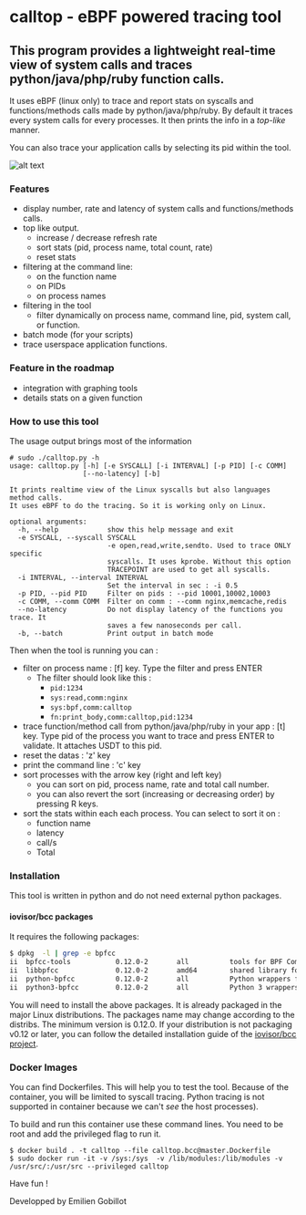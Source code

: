 # calltop - eBPF powered tracing tool
## This program provides a lightweight real-time view of **system calls** and traces **python/java/php/ruby function calls**.

It uses eBPF (linux only) to trace and report stats on syscalls and functions/methods calls made by python/java/php/ruby. By default it traces every system calls for every processes. It then prints the info in a *top-like* manner.

You can also trace your application calls by selecting its pid within the tool.

![alt text](https://github.com/egobillot/calltop/raw/master/demo/calltop_python_tracing.gif "python tracing")

### Features
 - display number, rate and latency of system calls and functions/methods calls.
 - top like output.
    - increase / decrease refresh rate
    - sort stats (pid, process name, total count, rate)
    - reset stats
 - filtering at the command line:
    - on the function name
    - on PIDs
    - on process names
 - filtering in the tool
   - filter dynamically on process name, command line, pid, system call, or function.
 - batch mode (for your scripts)
 - trace userspace application functions.


### Feature in the roadmap
 - integration with graphing tools
 - details stats on a given function

### How to use this tool
The usage output brings most of the information
```
# sudo ./calltop.py -h
usage: calltop.py [-h] [-e SYSCALL] [-i INTERVAL] [-p PID] [-c COMM]
                  [--no-latency] [-b]

It prints realtime view of the Linux syscalls but also languages method calls.
It uses eBPF to do the tracing. So it is working only on Linux.

optional arguments:
  -h, --help            show this help message and exit
  -e SYSCALL, --syscall SYSCALL
                        -e open,read,write,sendto. Used to trace ONLY specific
                        syscalls. It uses kprobe. Without this option
                        TRACEPOINT are used to get all syscalls.
  -i INTERVAL, --interval INTERVAL
                        Set the interval in sec : -i 0.5
  -p PID, --pid PID     Filter on pids : --pid 10001,10002,10003
  -c COMM, --comm COMM  Filter on comm : --comm nginx,memcache,redis
  --no-latency          Do not display latency of the functions you trace. It
                        saves a few nanoseconds per call.
  -b, --batch           Print output in batch mode
```
Then when the tool is running you can :
- filter on process name : [f] key. Type the filter and press ENTER
   - The filter should look like this : 
     - `pid:1234`
     - `sys:read,comm:nginx`
     - `sys:bpf,comm:calltop`
     - `fn:print_body,comm:calltop,pid:1234`
- trace function/method call from python/java/php/ruby in your app : [t] key. Type pid of the process you want to trace and press ENTER to validate. It attaches USDT to this pid.
- reset the datas : 'z' key
- print the command line : 'c' key
- sort processes with the arrow key (right and left key)
   - you can sort on pid, process name, rate and total call number.
   - you can also revert the sort (increasing or decreasing order) by pressing R keys.
- sort the stats within each each process. You can select to sort it on :
   - function name
   - latency
   - call/s
   - Total



### Installation
This tool is written in python and do not need external python packages.

#### iovisor/bcc packages
It requires the following packages:
``` bash
$ dpkg  -l | grep -e bpfcc
ii  bpfcc-tools           0.12.0-2       all          tools for BPF Compiler Collection (BCC)
ii  libbpfcc              0.12.0-2       amd64        shared library for BPF Compiler Collection (BCC)
ii  python-bpfcc          0.12.0-2       all          Python wrappers for BPF Compiler Collection (BCC)
ii  python3-bpfcc         0.12.0-2       all          Python 3 wrappers for BPF Compiler Collection (BCC)
```

You will need to install the above packages. It is already packaged in the major Linux distributions. The packages name may change according to the distribs. The minimum version is 0.12.0. If your distribution is not packaging v0.12 or later, you can follow the detailed installation guide of the [iovisor/bcc project](https://github.com/iovisor/bcc/blob/master/INSTALL.md). 

### Docker Images
You can find Dockerfiles. This will help you to test the tool. Because of the container, you will be limited to syscall tracing. Python tracing is not supported in container because we can't *see* the host processes).

To build and run this container use these command lines. You need to be root and add the privileged flag to run it.
```
$ docker build . -t calltop --file calltop.bcc@master.Dockerfile
$ sudo docker run -it -v /sys:/sys  -v /lib/modules:/lib/modules -v /usr/src/:/usr/src --privileged calltop
```

Have fun !

Developped by Emilien Gobillot
